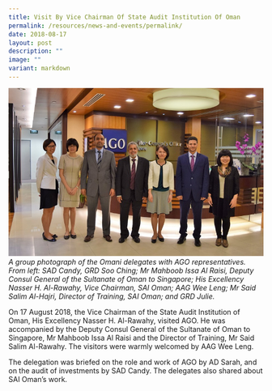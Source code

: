 ```yaml
---
title: Visit By Vice Chairman Of State Audit Institution Of Oman
permalink: /resources/news-and-events/permalink/
date: 2018-08-17
layout: post
description: ""
image: ""
variant: markdown
---
```

![](/images/Visitors/2018_Oman.jpg)
*A group photograph of the Omani delegates with AGO representatives.
From left: SAD Candy, GRD Soo Ching; Mr Mahboob Issa Al Raisi, Deputy Consul General of the Sultanate of Oman to Singapore; His Excellency Nasser H. Al-Rawahy, Vice Chairman, SAI Oman; AAG Wee Leng; Mr Said Salim Al-Hajri, Director of Training, SAI Oman; and GRD Julie.* 

On 17 August 2018, the Vice Chairman of the State Audit Institution of Oman, His Excellency Nasser H. Al-Rawahy, visited AGO. He was accompanied by the Deputy Consul General of the Sultanate of Oman to Singapore, Mr Mahboob Issa Al Raisi and the Director of Training, Mr Said Salim Al-Rawahy. The visitors were warmly welcomed by AAG Wee Leng.

The delegation was briefed on the role and work of AGO by AD Sarah, and on the audit of investments by SAD Candy. The delegates also shared about SAI Oman’s work.